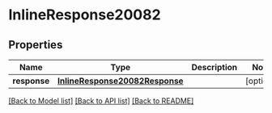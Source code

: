 # InlineResponse20082

## Properties
Name | Type | Description | Notes
------------ | ------------- | ------------- | -------------
**response** | [**InlineResponse20082Response**](InlineResponse20082Response.md) |  | [optional] 

[[Back to Model list]](../README.md#documentation-for-models) [[Back to API list]](../README.md#documentation-for-api-endpoints) [[Back to README]](../README.md)


